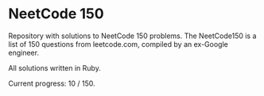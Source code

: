 # NeetCode 150

Repository with solutions to NeetCode 150 problems. The NeetCode150 is a list of 150 questions from leetcode.com, compiled by an ex-Google engineer.

All solutions written in Ruby.

Current progress: 10 / 150.